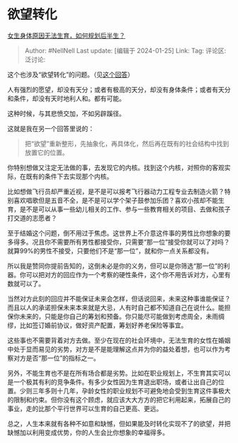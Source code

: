 # 欲望转化
[女生身体原因无法生育，如何规划后半生？](https://www.zhihu.com/question/596747898/answer/3375258965)

> Author: #NellNell
> Last update: [编辑于 2024-01-25]
> Link:
> Tag:
> 评论区:
> 泛讨论:

这个也涉及“欲望转化”的问题。（见[这个回答](https://www.zhihu.com/question/640359835/answer/3371680901?utm_psn=1733773074007322625)）

人有强烈的愿望，却没有天分；或者有极高的天分，却没有身体条件；或者有天分和条件，却没有天时地利人和。都有可能。

这种时候，与其悲愤交加，不如另辟蹊径。

这就是我在另一个回答里说的：

> 把“欲望”重新整形，先抽象化，再具体化，然后再在既有的社会结构中找到放置它的位置。

你特别想做又注定无法做的事，去发现它的内核。找到这个内核，对照你的客观实际，在既有的条件下去实现那个内核。

比如想做飞行员却严重近视，是不是可以报考飞行器动力工程专业去制造火箭？特别喜欢唱歌但是五音不全，是不是可以学个架子鼓参加乐团？喜欢小孩却不能生育，是不是可以从事一些幼儿相关的工作、参与一些教育相关的项目、去做和孩子打交道的志愿者？

至于结婚这个问题，倒不用过于焦虑。这世界上不介意这件事的男性比你想象的要多得多。况且你不需要所有男性都接受你，只需要“那一位”接受你就可以了对吗？就算99%的男性不接受，只要他们不是“那一位”，就和你一点关系都没有。

所以我是赞同你提前告知的，这倒未必是你的义务，但可以是你筛选“那一位”的利器。你可以把对方的回应作为一个考察的硬性条件，这个你不用告诉对方，心里有数就可以了。

当然对方此刻的回应并不能保证未来会怎样，但话说回来，未来这种事谁能保证？而且以人的承诺担保未来本来就是大忌，人有时自己都不知道自己在说什么。能担保你未来的，只能是你自己的筹划和预备。你只能尽可能做到考虑周全，未雨绸缪，比如签订婚前协议，做好资产配置，筹划好养老保险等事宜。

这些事也不需要背着对方去做。至少在现在的社会环境中，无法生育的女性在婚姻中处于显而易见的劣势，对方是不是能理解这点并为你的益处着想，也可以作为考察对方是否“那一位”的指标之一。

另外，不能生育也不是在所有场合都是劣势。比如在职业规划上，不生育其实可以是一个极其有利的竞争条件。有多少女性因为生育退出职场，或者让出自己的位置。少则三年多则十几年，孕龄女性的职业规划不可避免地会受到生育这件事极大的限制和约束。但你没有这个顾虑，就应该大大方方的把它利用起来，拓展自己的事业，走的比那个平行世界可以生育的自己更高、更远。

总之，人生本来就有各种不如意和缺憾，但如果能及时转化实现不了的欲望，并把缺憾加以利用变成优势，你的人生会比你想象的幸福得多。

